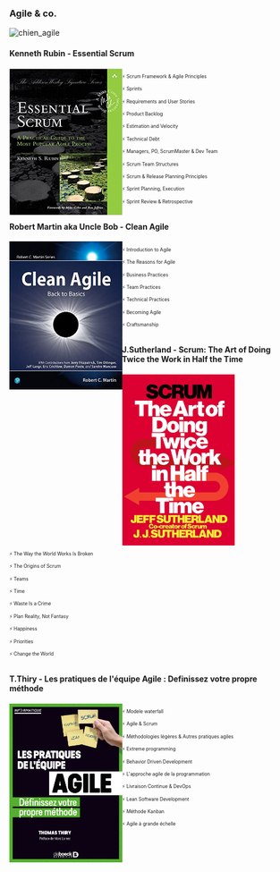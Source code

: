 ### Agile & co.
![chien_agile](https://media.giphy.com/media/zv7Sx14jF7eL7lQ9Oi/giphy-downsized-large.gif)

#### Kenneth Rubin - Essential Scrum
<div style="display: inline">
    <div style="width:40%; display: inline-block; float:left;">
        <img style="vertical-align: middle;"
             src="/developpeurs-lectures/assets/book_essential_scrum.jpeg">
    </div>
    <div style="width:60%; display: inline-block; font-size: 60%" class="fragment" align="left">
        <p>⚡ Scrum Framework & Agile Principles</p>
        <p>⚡ Sprints</p>
        <p>⚡ Requirements and User Stories</p>
        <p>⚡ Product Backlog</p>
        <p>⚡ Estimation and Velocity</p>
        <p>⚡ Technical Debt</p>
        <p>⚡ Managers, PO, ScrumMaster & Dev Team</p>
        <p>⚡ Scrum Team Structures</p>
        <p>⚡ Scrum & Release Planning Principles</p>
        <p>⚡ Sprint Planning, Execution</p>
        <p>⚡ Sprint Review & Retrospective</p>
    </div>
</div>

#### Robert Martin aka Uncle Bob - Clean Agile 
<div style="display: inline">
    <div style="width:40%; display: inline-block; float:left;">
        <img style="vertical-align: middle;"
             src="/developpeurs-lectures/assets/book_clean_agile.jpeg">
    </div>
    <div style="width:60%; display: inline-block; font-size: 60%" class="fragment" align="left">
        <p>⚡ Introduction to Agile</p>
        <p>⚡ The Reasons for Agile</p>
        <p>⚡ Business Practices</p>
        <p>⚡ Team Practices</p>
        <p>⚡ Technical Practices</p>
        <p>⚡ Becoming Agile</p>
        <p>⚡ Craftsmanship</p>
    </div>
</div>

#### J.Sutherland - Scrum: The Art of Doing Twice the Work in Half the Time
<div style="display: inline">
    <div style="width:40%; display: inline-block; float:left;">
        <img style="vertical-align: middle;"
             src="/developpeurs-lectures/assets/book_art_doing_twice_half_time.jpeg">
    </div>
    <div style="width:60%; display: inline-block; font-size: 60%" class="fragment" align="left">
        <p>⚡ The Way the World Works Is Broken</p>
        <p>⚡ The Origins of Scrum</p>
        <p>⚡ Teams</p>
        <p>⚡ Time</p>
        <p>⚡ Waste Is a Crime</p>
        <p>⚡ Plan Reality, Not Fantasy</p>
        <p>⚡ Happiness</p>
        <p>⚡ Priorities</p>
        <p>⚡ Change the World</p>
    </div>
</div>

#### T.Thiry - Les pratiques de l'équipe Agile : Definissez votre propre méthode
<div style="display: inline">
    <div style="width:40%; display: inline-block; float:left;">
        <img style="vertical-align: middle;"
             src="/developpeurs-lectures/assets/book_pratiques_equipe_agile.jpeg">
    </div>
    <div style="width:60%; display: inline-block; font-size: 60%" class="fragment" align="left">
        <p>⚡ Modele waterfall</p>
        <p>⚡ Agile & Scrum</p>
        <p>⚡ Méthodologies légères & Autres pratiques agiles</p>
        <p>⚡ Extreme programming</p>
        <p>⚡ Behavior Driven Development</p>
        <p>⚡ L'approche agile de la programmation</p>
        <p>⚡ Livraison Continue & DevOps</p>
        <p>⚡ Lean Software Development</p>
        <p>⚡ Méthode Kanban</p>
        <p>⚡ Agile à grande échelle</p>
    </div>
</div>